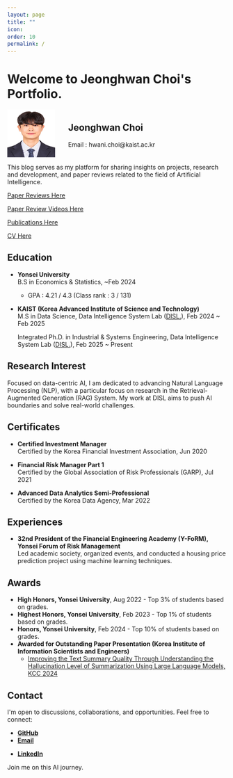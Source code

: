 ```yaml
---
layout: page
title: ""
icon: 
order: 10
permalink: /
---
```


# **Welcome to Jeonghwan Choi's Portfolio.**

<div style="display: flex; align-items: flex-start;">
  <img src="/assets/img/profile1.jpeg" style="margin-right: 30px; flex-shrink: 0; margin-bottom: 0;" alt="Jeonghwan Choi" width="110" height="110">
  <div>
    <h2>Jeonghwan Choi</h2>
    <p>Email : hwani.choi@kaist.ac.kr</p>
  </div>
</div>

This blog serves as my platform for sharing insights on projects, research and development, and paper reviews related to the field of Artificial Intelligence.

[Paper Reviews Here](https://hwaaaaanii.github.io/paper-reviews/)

[Paper Review Videos Here](https://hwaaaaanii.github.io/Paper-Review-Videos/)

[Publications Here](https://hwaaaaanii.github.io/Publications/)

[CV Here](https://drive.google.com/file/d/1PQXFSbPzx8I_vQUb68TKfE0LnVzzYd_a/view?usp=sharing)

## Education

- **Yonsei University**  
  B.S in Economics & Statistics, ~Feb 2024
  - GPA : 4.21 / 4.3 (Class rank : 3 / 131)

- **KAIST (Korea Advanced Institute of Science and Technology)**  
  M.S in Data Science, Data Intelligence System Lab ([DISL.](https://disl-lab.github.io)), Feb 2024 ~ Feb 2025

  Integrated Ph.D. in Industrial & Systems Engineering, Data Intelligence System Lab ([DISL.](https://disl-lab.github.io)), Feb 2025 ~ Present

## Research Interest

Focused on data-centric AI, I am dedicated to advancing Natural Language Processing (NLP), with a particular focus on research in the Retrieval-Augmented Generation (RAG) System. My work at DISL aims to push AI boundaries and solve real-world challenges.


## Certificates

- **Certified Investment Manager**  
  Certified by the Korea Financial Investment Association, Jun 2020

- **Financial Risk Manager Part 1**  
  Certified by the Global Association of Risk Professionals (GARP), Jul 2021

- **Advanced Data Analytics Semi-Professional**  
  Certified by the Korea Data Agency, Mar 2022

## Experiences

- **32nd President of the Financial Engineering Academy (Y-FoRM), Yonsei Forum of Risk Management**  
  Led academic society, organized events, and conducted a housing price prediction project using machine learning techniques.

## Awards

- **High Honors, Yonsei University**, Aug 2022 - Top 3% of students based on grades.
- **Highest Honors, Yonsei University**, Feb 2023 - Top 1% of students based on grades.
- **Honors, Yonsei University**, Feb 2024 - Top 10% of students based on grades.
- **Awarded for Outstanding Paper Presentation (Korea Institute of Information Scientists and Engineers)**
  - [Improving the Text Summary Quality Through Understanding the Hallucination Level of Summarization Using Large Language Models, KCC 2024](https://www.dbpia.co.kr/journal/articleDetail?nodeId=NODE11861883)


## Contact

I'm open to discussions, collaborations, and opportunities. Feel free to connect:

- [**GitHub**](https://github.com/hwaaaaanii)
- [**Email**](mailto:hwani.choi@kaist.ac.kr)
<!-- - [**Instagram**](https://www.instagram.com/hwaaaaanii) -->
- [**LinkedIn**](https://www.linkedin.com/in/jeonghwan-choi-6b5b30249?utm_source=share&utm_campaign=share_via&utm_content=profile&utm_medium=ios_app)

Join me on this AI journey.